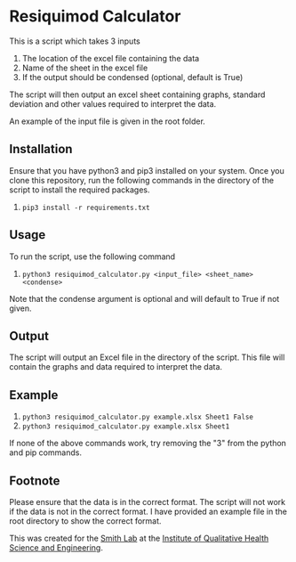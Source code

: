 # Resiquimod Calculator

This is a script which takes 3 inputs
1. The location of the excel file containing the data
2. Name of the sheet in the excel file
3. If the output should be condensed (optional, default is True)

The script will then output an excel sheet containing graphs, standard deviation
and other values required to interpret the data.

An example of the input file is given in the root folder.

## Installation
Ensure that you have python3 and pip3 installed on your system.
Once you clone this repository, run the following commands in the directory of the script to install the required packages.
1. `pip3 install -r requirements.txt`

## Usage
To run the script, use the following command
1. `python3 resiquimod_calculator.py <input_file> <sheet_name> <condense>`

Note that the condense argument is optional and will default to True if not given.

## Output
The script will output an Excel file in the directory of the script. This file will contain the graphs and data required to interpret the data.

## Example
1. `python3 resiquimod_calculator.py example.xlsx Sheet1 False`
2. `python3 resiquimod_calculator.py example.xlsx Sheet1`

If none of the above commands work, try removing the "3" from the python and pip commands.

## Footnote
Please ensure that the data is in the correct format. The script will not work if the data is not in the correct format.
I have provided an example file in the root directory to show the correct format.

This was created for the [Smith Lab](https://smithlab.iq.msu.edu/) at the [Institute of Qualitative Health Science and Engineering](https://iq.msu.edu/).